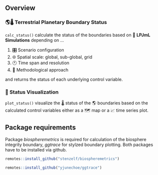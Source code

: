 ##  Overview

### &#127758;&#127777;  Terrestrial Planetary Boundary Status
`calc_status()` calculate the status of the boundaries based on &#127793; **LPJmL Simulations** depending on ...
1. &#127899; Scenario configuration
2. &#127760; Spatial scale: global, sub-global, grid
3. &#128346; Time span and resolution
4. &#128209; Methodological approach

and returns the status of each underlying control variable.


### &#127912; Status Visualization
`plot_status()` visualize the &#127777; status of the &#127758; boundaries based on the calculated control variables either as a &#128506; map or a &#128200; time series plot.

## Package requirements
Package *biospheremetrics* is required for calculation of the biosphere integrity boundary, *ggtrace* for stylzed boundary plotting. Both packages have to be installed via github.

```r
remotes::install_github("stenzelf/biospheremetrics")

remotes::install_github("yjunechoe/ggtrace")
```
